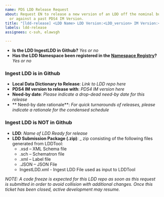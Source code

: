 ```yaml
---
name: PDS LDD Release Request
about: Request EN to release a new version of an LDD off the nominal build schedule
  or against a past PDS4 IM Version.
title: "[ldd-release] <LDD Name> LDD Version:<LDD_version> IM Version:<IM_Version>"
labels: ldd-release
assignees: c-suh, elawsgh

---
```


* **Is the LDD IngestLDD in Github?** _Yes or no_
* **Has the LDD Namespace been registered in the [Namespace Registry](https://pds.nasa.gov/datastandards/schema/pds-namespace-registry.pdf)?** _Yes or no_

### Ingest LDD is in Github
* **Local Data Dictionary to Release**: _Link to LDD repo here_
* **PDS4 IM version to release with**: _PDS4 IM version here_
* **Need-by date**: _Please indicate a drop-dead need-by date for this release_
* ** Need-by date rationale**: _For quick turnarounds of releases, please indicate a rationale for the condensed schedule_

### Ingest LDD is NOT in Github

* **LDD**: _Name of LDD Ready for release_
* **LDD Submission Package (.zip)**: _ zip consisting of the following files generated from LDDTool:
    * .xsd – XML Schema file
    * .sch – Schematron file
    * .xml – Label file
    * .JSON – JSON File
    * IngestLDD.xml - Ingest LDD File used as input to LDDTool

_NOTE: A code freeze is expected for this LDD repo as soon as this request is submitted in order to avoid collision with additional changes. Once this ticket has been closed, active development may resume._
